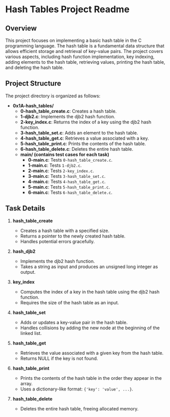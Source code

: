 # Hash Tables Project Readme

## Overview

This project focuses on implementing a basic hash table in the C programming language. The hash table is a fundamental data structure that allows efficient storage and retrieval of key-value pairs. The project covers various aspects, including hash function implementation, key indexing, adding elements to the hash table, retrieving values, printing the hash table, and deleting the hash table.

## Project Structure

The project directory is organized as follows:

- **0x1A-hash_tables/**
  - **0-hash_table_create.c**: Creates a hash table.
  - **1-djb2.c**: Implements the djb2 hash function.
  - **2-key_index.c**: Returns the index of a key using the djb2 hash function.
  - **3-hash_table_set.c**: Adds an element to the hash table.
  - **4-hash_table_get.c**: Retrieves a value associated with a key.
  - **5-hash_table_print.c**: Prints the contents of the hash table.
  - **6-hash_table_delete.c**: Deletes the entire hash table.
  - **main/ (contains test cases for each task)**
    - **0-main.c**: Tests `0-hash_table_create.c`.
    - **1-main.c**: Tests `1-djb2.c`.
    - **2-main.c**: Tests `2-key_index.c`.
    - **3-main.c**: Tests `3-hash_table_set.c`.
    - **4-main.c**: Tests `4-hash_table_get.c`.
    - **5-main.c**: Tests `5-hash_table_print.c`.
    - **6-main.c**: Tests `6-hash_table_delete.c`.

## Task Details

1. **hash_table_create**
   - Creates a hash table with a specified size.
   - Returns a pointer to the newly created hash table.
   - Handles potential errors gracefully.

2. **hash_djb2**
   - Implements the djb2 hash function.
   - Takes a string as input and produces an unsigned long integer as output.

3. **key_index**
   - Computes the index of a key in the hash table using the djb2 hash function.
   - Requires the size of the hash table as an input.

4. **hash_table_set**
   - Adds or updates a key-value pair in the hash table.
   - Handles collisions by adding the new node at the beginning of the linked list.

5. **hash_table_get**
   - Retrieves the value associated with a given key from the hash table.
   - Returns NULL if the key is not found.

6. **hash_table_print**
   - Prints the contents of the hash table in the order they appear in the array.
   - Uses a dictionary-like format: `{'key': 'value', ...}`.

7. **hash_table_delete**
   - Deletes the entire hash table, freeing allocated memory.


